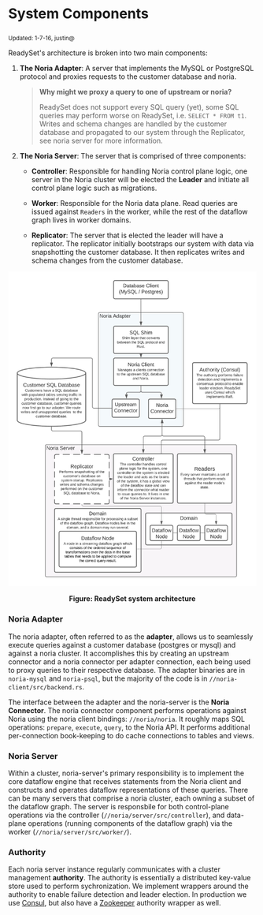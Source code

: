 # System Components
<sub> Updated: 1-7-16, justin@ </sub>

ReadySet's architecture is broken into two main components:
  1. **The Noria Adapter**: A server that implements the MySQL or PostgreSQL protocol and proxies requests to the customer database and
     noria.

     > <b>Why might we proxy a query to one of upstream or noria?</b>
     >
     > ReadySet does not support every SQL query (yet), some SQL queries may perform worse on ReadySet, i.e. `SELECT * FROM t1`.
     > Writes and schema changes are handled by the customer database and propagated to our system through the Replicator, see noria server for
     > more information.

  2. **The Noria Server**: The server that is comprised of three components:
       * **Controller**: Responsible for handling Noria control plane logic, one server in the Noria cluster will be elected the **Leader** and
         initiate all control plane logic such as migrations.

       * **Worker**: Responsible for the Noria data plane. Read queries are issued against `Readers` in the worker, while the rest of the dataflow
                     graph lives in worker domains.

       * **Replicator**: The server that is elected the leader will have a replicator. The replicator initially bootstraps our system with data via
                         snapshotting the customer database. It then replicates writes and schema changes from the customer database.

![System Components](./images/architecture.png)
<p align="center">
<b>Figure: ReadySet system architecture</b>
</p>


### Noria Adapter

The noria adapter, often referred to as the **adapter**, allows us to seamlessly execute queries
against a customer database (postgres or mysql) and against a noria cluster. It accomplishes this by creating an
upstream connector and a noria connector per adapter connection, each being used to proxy queries to their
respective database. The adapter binaries are in `noria-mysql` and `noria-psql`, but the majority of the code
is in `//noria-client/src/backend.rs`.

The interface between the adapter and the noria-server is the **Noria Connector**. The noria connector component performs
operations against Noria using the noria client bindings: `//noria/noria`. It
roughly maps SQL operations: `prepare`, `execute`, `query`, to the Noria API. It performs additional per-connection
book-keeping to do cache connections to tables and views.

### Noria Server
Within a cluster, noria-server's primary responsibility is to implement the core dataflow engine that receives
statements from the Noria client and constructs and operates dataflow representations of these queries. There can be
many servers that comprise a noria cluster, each owning a subset of the dataflow graph. The server is responsbile for
both control-plane operations via the controller (`//noria/server/src/controller`), and data-plane operations (running
components of the dataflow graph) via the worker (`//noria/server/src/worker/`).

### Authority
Each noria server instance regularly communicates with a cluster management **authority**. The authority is essentially
a distributed key-value store used to perform sychronization. We implement wrappers around the authority to enable
failure detection and leader election. In production we use [Consul](https://www.consul.io/), but also have a
[Zookeeper](https://zookeeper.apache.org/) authority wrapper as well.
